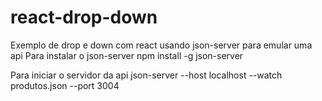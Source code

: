 # react-drop-down

Exemplo de drop e down com react usando json-server para emular uma api
Para instalar o json-server
npm install -g json-server

Para iniciar o servidor da api
json-server --host localhost --watch produtos.json --port 3004
